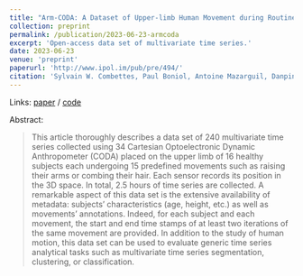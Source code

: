 ```yaml
---
title: "Arm-CODA: A Dataset of Upper-limb Human Movement during Routine Examination."
collection: preprint
permalink: /publication/2023-06-23-armcoda
excerpt: 'Open-access data set of multivariate time series.'
date: 2023-06-23
venue: 'preprint'
paperurl: 'http://www.ipol.im/pub/pre/494/'
citation: 'Sylvain W. Combettes, Paul Boniol, Antoine Mazarguil, Danping Wang, Diego Vaquero-Ramos, Marion Chauveau, Laurent Oudre, Nicolas Vayatis, Pierre-Paul Vidal, Alexandra Roren, Marie-Martine Lefèvre-Colau, Arm-CODA: A Dataset of Upper-limb Human Movement during Routine Examination, IPOL preprint (2023).'
---
```


Links: [paper](http://www.ipol.im/pub/pre/494/preprint.pdf) / [code](https://ipolcore.ipol.im/demo/clientApp/demo.html?id=494)

Abstract:
>This article thoroughly describes a data set of 240 multivariate time series collected using 34 Cartesian Optoelectronic Dynamic Anthropometer (CODA) placed on the upper limb of 16 healthy subjects each undergoing 15 predefined movements such as raising their arms or combing their hair. Each sensor records its position in the 3D space. In total, 2.5 hours of time series are collected. A remarkable aspect of this data set is the extensive availability of metadata: subjects’ characteristics (age, height, etc.) as well as movements’ annotations. Indeed, for each subject and each movement, the start and end time stamps of at least two iterations of the same movement are provided. In addition to the study of human motion, this data set can be used to evaluate generic time series analytical tasks such as multivariate time series segmentation, clustering, or classification.
